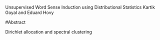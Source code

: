 Unsupervised Word Sense Induction using Distributional Statistics
Kartik Goyal and Eduard Hovy

#Abstract

Dirichlet allocation and spectral clustering
